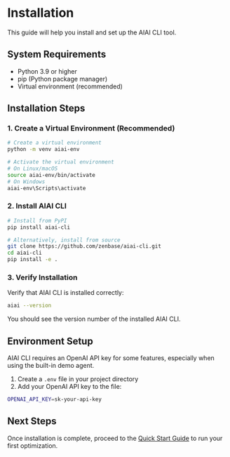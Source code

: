 # Installation

This guide will help you install and set up the AIAI CLI tool.

## System Requirements

- Python 3.9 or higher
- pip (Python package manager)
- Virtual environment (recommended)

## Installation Steps

### 1. Create a Virtual Environment (Recommended)

```bash
# Create a virtual environment
python -m venv aiai-env

# Activate the virtual environment
# On Linux/macOS
source aiai-env/bin/activate
# On Windows
aiai-env\Scripts\activate
```

### 2. Install AIAI CLI

```bash
# Install from PyPI
pip install aiai-cli

# Alternatively, install from source
git clone https://github.com/zenbase/aiai-cli.git
cd aiai-cli
pip install -e .
```

### 3. Verify Installation

Verify that AIAI CLI is installed correctly:

```bash
aiai --version
```

You should see the version number of the installed AIAI CLI.

## Environment Setup

AIAI CLI requires an OpenAI API key for some features, especially when using the built-in demo agent.

1. Create a `.env` file in your project directory
2. Add your OpenAI API key to the file:

```bash
OPENAI_API_KEY=sk-your-api-key
```

## Next Steps

Once installation is complete, proceed to the [Quick Start Guide](quick-start.md) to run your first optimization. 